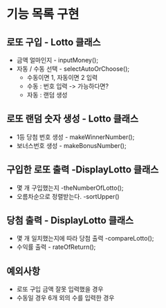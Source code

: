 # 기능 목록 구현 

## 로또 구입 - Lotto 클래스
* 금액 얼마인지 - inputMoney();
* 자동 / 수동 선택 - selectAutoOrChoose();
   * 수동이면 1, 자동이면 2 입력
   * 수동 : 번호 입력 -> 가능하다면?
   * 자동 : 랜덤 생성


## 로또 랜덤 숫자 생성 - Lotto 클래스
* 1등 당첨 번호 생성 - makeWinnerNumber();
* 보너스번호 생성 - makeBonusNumber();


## 구입한 로또 출력 -DisplayLotto 클래스
* 몇 개 구입했는지 -theNumberOfLotto();
* 오름차순으로 정렬받는다. -sortUpper()


## 당첨 출력 - DisplayLotto 클래스
* 몇 개 일치했는지에 따라 당첨 출력 -compareLotto();
* 수익률 출력 - rateOfReturn();

## 예외사항 
* 로또 구입 금액 잘못 입력했을 경우 
* 수동일 경우 6개 외의 수를 입력한 경우 
